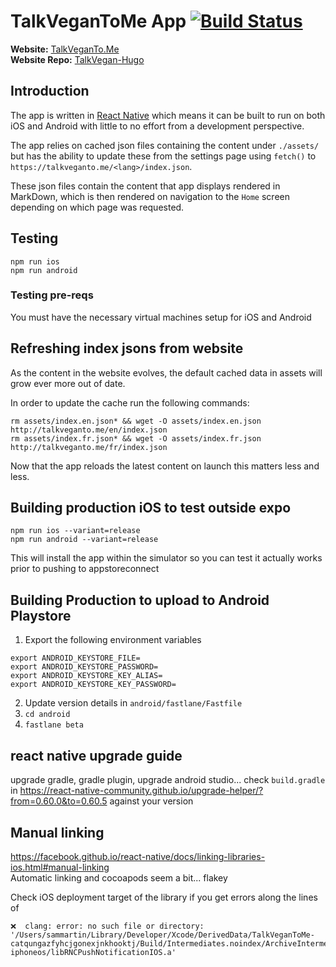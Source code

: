 # TalkVeganToMe App [![Build Status](https://travis-ci.org/talkvegantome/talkvegan-app.svg?branch=master)](https://travis-ci.org/talkvegantome/talkvegan-app)

**Website:** [TalkVeganTo.Me](https://talkveganto.me)  
**Website Repo:** [TalkVegan-Hugo](https://github.com/talkvegantome/talkvegan-hugo)

## Introduction

The app is written in [React Native](https://facebook.github.io/react-native/) which means it can be built to run on both iOS and Android with little to no effort from a development perspective.

The app relies on cached json files containing the content under `./assets/` but has the ability to update these from the settings page using `fetch()` to `https://talkveganto.me/<lang>/index.json`.

These json files contain the content that app displays rendered in MarkDown, which is then rendered on navigation to the `Home` screen depending on which page was requested.

## Testing

```
npm run ios
npm run android
```

### Testing pre-reqs

You must have the necessary virtual machines setup for iOS and Android

## Refreshing index jsons from website

As the content in the website evolves, the default cached data in assets will grow ever more out of date.  

In order to update the cache run the following commands:

```
rm assets/index.en.json* && wget -O assets/index.en.json http://talkveganto.me/en/index.json
rm assets/index.fr.json* && wget -O assets/index.fr.json http://talkveganto.me/fr/index.json
```

Now that the app reloads the latest content on launch this matters less and less.

## Building production iOS to test outside expo

```
npm run ios --variant=release
npm run android --variant=release
```

This will install the app within the simulator so you can test it actually works prior to pushing to appstoreconnect

## Building Production to upload to Android Playstore
1. Export the following environment variables
```
export ANDROID_KEYSTORE_FILE=
export ANDROID_KEYSTORE_PASSWORD=
export ANDROID_KEYSTORE_KEY_ALIAS=
export ANDROID_KEYSTORE_KEY_PASSWORD=
```
2. Update version details in `android/fastlane/Fastfile`
3. `cd android`
4. `fastlane beta`

## react native upgrade guide
upgrade gradle, gradle plugin, upgrade android studio...
check `build.gradle` in https://react-native-community.github.io/upgrade-helper/?from=0.60.0&to=0.60.5 against your version

## Manual linking  
https://facebook.github.io/react-native/docs/linking-libraries-ios.html#manual-linking  
Automatic linking and cocoapods seem a bit... flakey

Check iOS deployment target of the library if you get errors along the lines of 
```
❌  clang: error: no such file or directory: '/Users/sammartin/Library/Developer/Xcode/DerivedData/TalkVeganToMe-catqungazfyhcjgonexjnkhooktj/Build/Intermediates.noindex/ArchiveIntermediates/TalkVeganToMe/BuildProductsPath/Release-iphoneos/libRNCPushNotificationIOS.a'

```